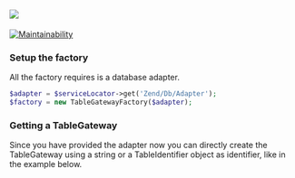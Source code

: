# ![](https://i.imgur.com/ry6pNLD.png)

[![Maintainability](https://api.codeclimate.com/v1/badges/0971942e97c9c8c0fec3/maintainability)](https://codeclimate.com/github/phphacks/zend-tablegateway-factory/maintainability)

### Setup the factory

All the factory requires is a database adapter.
```php
$adapter = $serviceLocator->get('Zend/Db/Adapter');
$factory = new TableGatewayFactory($adapter);
```

### Getting a TableGateway

Since you have provided the adapter now you can directly create the TableGateway using a string or a TableIdentifier object as identifier, like in the example below.
